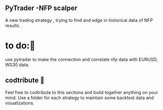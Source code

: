 ##  PyTrader -NFP scalper
A new trading strategy , trying to find and edge in historical data of NFP results . 

# to do:👋
use pytrader to make the connection and correlate nfp data with EURUSD, WS30 data. 


## codtribute 🌊
Feel free to codtribute to this sections and build together anything on your mind.
Use a folder for each strategy to maintain some backtest data and visualizations.
